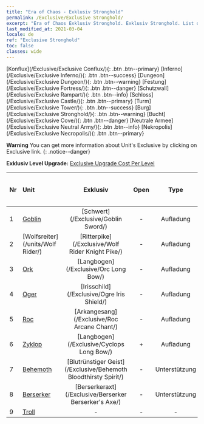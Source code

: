 ```yaml
---
title: "Era of Chaos - Exklusiv Stronghold"
permalink: /Exclusive/Exclusive Stronghold/
excerpt: "Era of Chaos Exklusiv Stronghold. Exklusiv Stronghold. List of Exklusiv Stronghold in Era of Chaos"
last_modified_at: 2021-03-04
locale: de
ref: "Exclusive Stronghold"
toc: false
classes: wide
---
```

 [Konflux](/Exclusive/Exclusive Conflux/){: .btn .btn--primary} [Inferno](/Exclusive/Exclusive Inferno/){: .btn .btn--success} [Dungeon](/Exclusive/Exclusive Dungeon/){: .btn .btn--warning} [Festung](/Exclusive/Exclusive Fortress/){: .btn .btn--danger} [Schutzwall](/Exclusive/Exclusive Rampart/){: .btn .btn--info} [Schloss](/Exclusive/Exclusive Castle/){: .btn .btn--primary} [Turm](/Exclusive/Exclusive Tower/){: .btn .btn--success} [Burg](/Exclusive/Exclusive Stronghold/){: .btn .btn--warning} [Bucht](/Exclusive/Exclusive Cove/){: .btn .btn--danger} [Neutrale Armee](/Exclusive/Exclusive Neutral Army/){: .btn .btn--info} [Nekropolis](/Exclusive/Exclusive Necropolis/){: .btn .btn--primary} 

**Warning** You can get more information about Unit's Exclusive by clicking on Exclusive link. 
{: .notice--danger}

 **Exklusiv Level Upgrade:** [Exclusive Upgrade Cost Per Level](/Exclusive/ExclusiveUpgradeCostPerLevel/)

  | Nr |         Unit        | Exklusiv | Open  |    Type   |  Item to Rank UP      |  Skin   |
  |:---|:--------------------|:-------------:|:-----:|:---------:|:---------------------:|:-------:|
  | 1  | [Goblin](/units/Goblin/) | [Schwert](/Exclusive/Goblin Sword/) | - | Aufladung | - | - |
  | 2  | [Wolfsreiter](/units/Wolf Rider/) | [Ritterpike](/Exclusive/Wolf Rider Knight Pike/) | - | Aufladung | - | - |
  | 3  | [Ork](/units/Orc/) | [Langbogen](/Exclusive/Orc Long Bow/) | - | Aufladung | - | - |
  | 4  | [Oger](/units/Ogre/) | [Irisschild](/Exclusive/Ogre Iris Shield/) | - | Aufladung | - | - |
  | 5  | [Roc](/units/Roc/) | [Arkangesang](/Exclusive/Roc Arcane Chant/) | - | Aufladung | - | - |
  | 6  | [Zyklop](/units/Cyclops/) | [Langbogen](/Exclusive/Cyclops Long Bow/) | + | Aufladung | - | - |
  | 7  | [Behemoth](/units/Behemoth/) | [Blutrünstiger Geist](/Exclusive/Behemoth Bloodthirsty Spirit/) | - | Unterstützung | - | - |
  | 8  | [Berserker](/units/Berserker/) | [Berserkeraxt](/Exclusive/Berserker Berserker's Axe/) | - | Unterstützung | - | - |
  | 9  | [Troll](/units/Troll/) | - | - | - | none | none |
